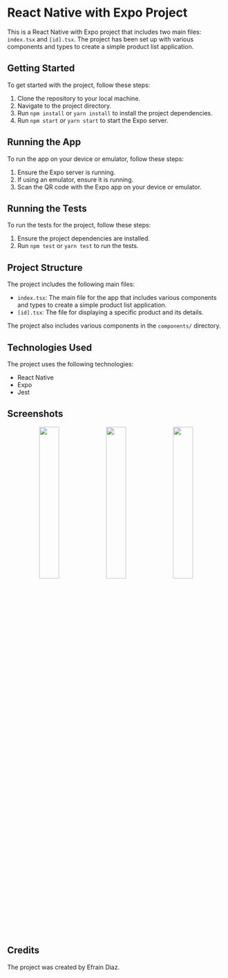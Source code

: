 React Native with Expo Project
==============================

This is a React Native with Expo project that includes two main files: `index.tsx` and `[id].tsx`. The project has been set up with various components and types to create a simple product list application.

Getting Started
---------------

To get started with the project, follow these steps:

1.  Clone the repository to your local machine.
2.  Navigate to the project directory.
3.  Run `npm install` or `yarn install` to install the project dependencies.
4.  Run `npm start` or `yarn start` to start the Expo server.

Running the App
---------------

To run the app on your device or emulator, follow these steps:

1.  Ensure the Expo server is running.
2.  If using an emulator, ensure it is running.
3.  Scan the QR code with the Expo app on your device or emulator.

Running the Tests
-----------------

To run the tests for the project, follow these steps:

1.  Ensure the project dependencies are installed.
2.  Run `npm test` or `yarn test` to run the tests.

Project Structure
-----------------

The project includes the following main files:

-   `index.tsx`: The main file for the app that includes various components and types to create a simple product list application.
-   `[id].tsx`: The file for displaying a specific product and its details.

The project also includes various components in the `components/` directory.

Technologies Used
-----------------

The project uses the following technologies:

-   React Native
-   Expo
-   Jest

Screenshots
-----------------

<p align="middle">
<img src="https://user-images.githubusercontent.com/18388202/230961746-ae555cf0-a031-4836-8f07-7fbe7f446de8.png" width=30% height=30%>
<img src="https://user-images.githubusercontent.com/18388202/230961756-88ee9e25-7120-43e0-bd4f-b585a4a83934.png" width=30% height=30%>
<img src="https://user-images.githubusercontent.com/18388202/230961785-5a8f9b5d-11b6-4581-954b-99d078b392aa.png" width=30% height=30%>
</p>

Credits
-------

The project was created by Efrain Diaz.
